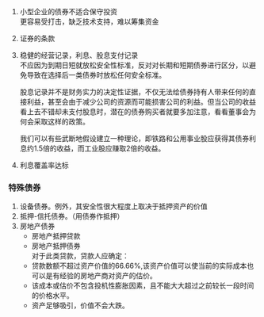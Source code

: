 1. 小型企业的债券不适合保守投资  
   更容易受打击，缺乏技术支持，难以筹集资金  
2. 证券的条款   
3. 稳健的经营记录，利息、股息支付记录  
   不应因为到期日短就放松安全性标准，反对对长期和短期债券进行区分，以避免导致在选择后一类债券时放松任何安全标准。 
   
   股息记录并不是财务实力的决定性证据，不仅无法给债券持有人带来任何的直接利益，甚至会由于减少公司的资源而可能损害公司的利益。但当公司的收益看上去不错却未支付股息时，潜在的债券购买者就要多加注意，看看董事会为何会采取这样的政策。 
   
   我们可以有些武断地假设建立一种理论，即铁路和公用事业股应获得其债券利息约1.5倍的收益，而工业股应赚取2倍的收益。   
5. 利息覆盖率达标  
### 特殊债券
1. 设备债券。例外，其安全性很大程度上取决于抵押资产的价值  
2. 抵押-信托债券。（用债券作抵押）  
3. 房地产债券  
   + 房地产抵押贷款  
   + 房地产抵押债券  
   对于此类贷款，贷款人应确定：  
   + 贷款数额不超过资产价值的66.66%,该资产价值可以使当前的实际成本也可以是有经验的房地产商对资产的估价。  
   + 该成本或估价不包含投机性膨胀因素，且不能大大超过之前较长一段时间的价格水平。  
   + 资产足够吸引，价值不会大跌。  
